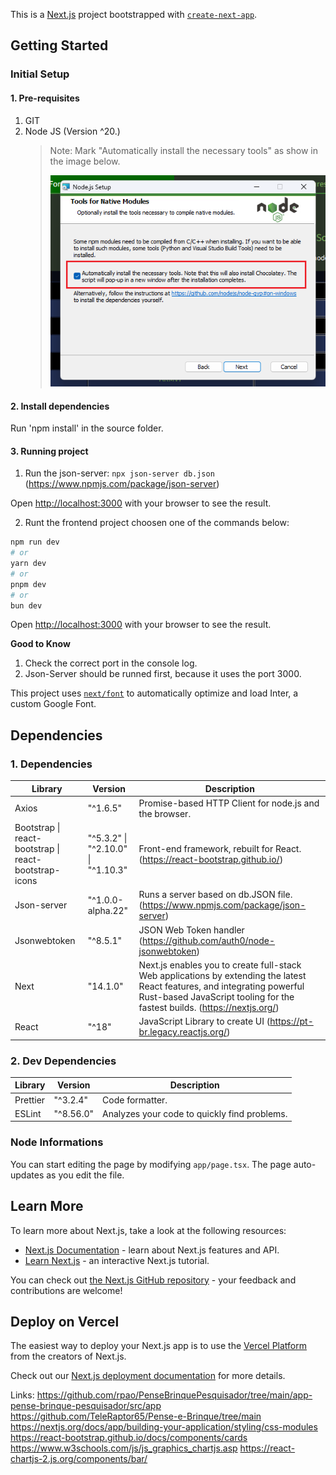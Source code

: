 This is a [Next.js](https://nextjs.org/) project bootstrapped with [`create-next-app`](https://github.com/vercel/next.js/tree/canary/packages/create-next-app).

## Getting Started

### Initial Setup

#### 1. Pre-requisites

1. GIT
2. Node JS (Version ^20.)
   > Note: Mark "Automatically install the necessary tools" as show in the image below.
   >
   > ![Node Js Install Setup](.\wiki\images\node_js_setup.png)

#### 2. Install dependencies

Run 'npm install' in the source folder.

#### 3. Running project

1. Run the json-server:
   `npx json-server db.json` (https://www.npmjs.com/package/json-server)

Open [http://localhost:3000](http://localhost:3000) with your browser to see the result.

2. Runt the frontend project choosen one of the commands below:

```bash
npm run dev
# or
yarn dev
# or
pnpm dev
# or
bun dev
```

Open [http://localhost:3000](http://localhost:3001) with your browser to see the result.

**Good to Know**

1. Check the correct port in the console log.
2. Json-Server should be runned first, because it uses the port 3000.

This project uses [`next/font`](https://nextjs.org/docs/basic-features/font-optimization) to automatically optimize and load Inter, a custom Google Font.

## Dependencies

### 1. Dependencies

| Library                                                       | Version                                    | Description                                                                                                                                                                                            |
| ------------------------------------------------------------- | ------------------------------------------ | ------------------------------------------------------------------------------------------------------------------------------------------------------------------------------------------------------ |
| Axios                                                         | "^1.6.5"                                   | Promise-based HTTP Client for node.js and the browser.                                                                                                                                                 |
| Bootstrap &#124; react-bootstrap &#124; react-bootstrap-icons | "^5.3.2" &#124; "^2.10.0" &#124; "^1.10.3" | Front-end framework, rebuilt for React. (https://react-bootstrap.github.io/)                                                                                                                           |
| Json-server                                                   | "^1.0.0-alpha.22"                          | Runs a server based on db.JSON file. (https://www.npmjs.com/package/json-server)                                                                                                                       |
| Jsonwebtoken                                                  | "^8.5.1"                                   | JSON Web Token handler (https://github.com/auth0/node-jsonwebtoken)                                                                                                                                    |
| Next                                                          | "14.1.0"                                   | Next.js enables you to create full-stack Web applications by extending the latest React features, and integrating powerful Rust-based JavaScript tooling for the fastest builds. (https://nextjs.org/) |
| React                                                         | "^18"                                      | JavaScript Library to create UI (https://pt-br.legacy.reactjs.org/)                                                                                                                                    |

### 2. Dev Dependencies

| Library  | Version   | Description                                  |
| -------- | --------- | -------------------------------------------- |
| Prettier | "^3.2.4"  | Code formatter.                              |
| ESLint   | "^8.56.0" | Analyzes your code to quickly find problems. |

### Node Informations

You can start editing the page by modifying `app/page.tsx`. The page auto-updates as you edit the file.

## Learn More

To learn more about Next.js, take a look at the following resources:

- [Next.js Documentation](https://nextjs.org/docs) - learn about Next.js features and API.
- [Learn Next.js](https://nextjs.org/learn) - an interactive Next.js tutorial.

You can check out [the Next.js GitHub repository](https://github.com/vercel/next.js/) - your feedback and contributions are welcome!

## Deploy on Vercel

The easiest way to deploy your Next.js app is to use the [Vercel Platform](https://vercel.com/new?utm_medium=default-template&filter=next.js&utm_source=create-next-app&utm_campaign=create-next-app-readme) from the creators of Next.js.

Check out our [Next.js deployment documentation](https://nextjs.org/docs/deployment) for more details.

Links:
https://github.com/rpao/PenseBrinquePesquisador/tree/main/app-pense-brinque-pesquisador/src/app
https://github.com/TeleRaptor65/Pense-e-Brinque/tree/main
https://nextjs.org/docs/app/building-your-application/styling/css-modules
https://react-bootstrap.github.io/docs/components/cards
https://www.w3schools.com/js/js_graphics_chartjs.asp
https://react-chartjs-2.js.org/components/bar/
